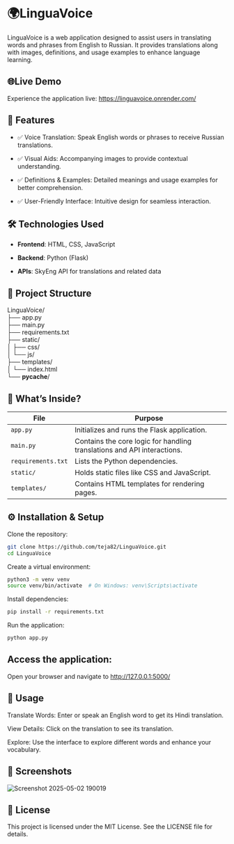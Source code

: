 # **🌍LinguaVoice**
LinguaVoice is a web application designed to assist users in translating words and phrases from English to Russian. It provides translations along with images, definitions, and usage examples to enhance language learning.

## **🌐Live Demo**
Experience the application live: https://linguavoice.onrender.com/

## **🚀 Features**
- ✅ Voice Translation: Speak English words or phrases to receive Russian translations.

- ✅ Visual Aids: Accompanying images to provide contextual understanding.

- ✅ Definitions & Examples: Detailed meanings and usage examples for better comprehension.

- ✅ User-Friendly Interface: Intuitive design for seamless interaction.

## **🛠️ Technologies Used**
- **Frontend**: HTML, CSS, JavaScript

- **Backend**: Python (Flask)

- **APIs**: SkyEng API for translations and related data

## **📂 Project Structure**

LinguaVoice/<br>
├── app.py<br>
├── main.py<br>
├── requirements.txt<br>
├── static/<br>
│   ├── css/<br>
│   └── js/<br>
├── templates/<br>
│   └── index.html<br>
└── __pycache__/<br>

## 💼 **What’s Inside?**

| File                    | Purpose                                                                  |
|-------------------------|--------------------------------------------------------------------------|
| `app.py`                | Initializes and runs the Flask application.                              |
| `main.py`               | Contains the core logic for handling translations and API interactions.  |
| `requirements.txt`      | Lists the Python dependencies.                                           |
| `static/`               | Holds static files like CSS and JavaScript.                              |
| `templates/`            | Contains HTML templates for rendering pages.                             |

## **⚙️ Installation & Setup**
Clone the repository:

```bash
git clone https://github.com/teja82/LinguaVoice.git
cd LinguaVoice
```

Create a virtual environment:
```bash
python3 -m venv venv
source venv/bin/activate  # On Windows: venv\Scripts\activate
```

Install dependencies:
```bash
pip install -r requirements.txt
```

Run the application:
```bash
python app.py
```

## **Access the application:**
Open your browser and navigate to http://127.0.0.1:5000/

## **🧪 Usage**
Translate Words: Enter or speak an English word to get its Hindi translation.

View Details: Click on the translation to see its translation.

Explore: Use the interface to explore different words and enhance your vocabulary.

## **📸 Screenshots**
![Screenshot 2025-05-02 190019](https://github.com/user-attachments/assets/ec0c1745-18cb-4e05-86df-f9529aa52853)

## **📜 License**
This project is licensed under the MIT License. See the LICENSE file for details.
